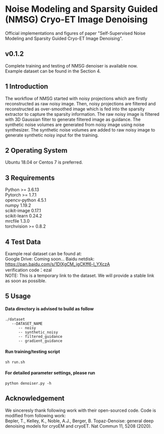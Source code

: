# Noise Modeling and Sparsity Guided (NMSG) Cryo-ET Image Denoising
Official implementations and figures of paper "Self-Supervised Noise Modeling and Sparsity Guided Cryo-ET Image Denoising".
<br>
## v0.1.2
Complete training and testing of NMSG denoiser is available now. <br>
Example dataset can be found in the Section 4. 
## 1 Introduction
The workflow of NMSG started with noisy projections which are firstly reconstructed as raw noisy image. Then, noisy projections are filtered and reconstructed as over-smoothed image which is fed into the sparsity extractor to capture the sparsity information. The raw noisy image is filtered with 3D Gaussian filter to generate filtered image as guidance. The synthetic noise volumes are generated from noisy image using noise synthesizer. The synthetic noise volumes are added to raw noisy image to generate synthetic noisy input for the training.
## 2 Operating System
Ubuntu 18.04 or Centos 7 is preferred.
## 3 Requirements
Python >= 3.6.13 <br>
Pytorch >= 1.7.1 <br>
opencv-python 4.5.1 <br>
numpy 1.19.2 <br>
scikit-image 0.17.1 <br>
scikit-learn 0.24.2 <br>
mrcfile 1.3.0 <br>
torchvision >= 0.8.2 <br>
## 4 Test Data
Example real dataset can be found at: <br>
Google Drive: Coming soon...
Baidu netdisk:   https://pan.baidu.com/s/1DlXgCM_jgCKff6-l_YXczA  <br>
verification code：ezal <br>
NOTE: This is a temporary link to the dataset. We will provide a stable link as soon as possible. 
## 5 Usage
#### Data directory is advised to build as follow
```
./dataset
   --DATASET_NAME
      -- noisy
      -- synthetic_noisy
      -- filtered_guidance
      -- gradient_guidance
```
#### Run training/testing script
    sh run.sh
#### For detailed parameter settings, please run
    python denoiser.py -h
## Acknowledgement
We sinceresly thank following work with their open-sourced code. Code is modified from following work: <br>
Bepler, T., Kelley, K., Noble, A.J., Berger, B. Topaz-Denoise: general deep denoising models for cryoEM and cryoET. Nat Commun 11, 5208 (2020).
